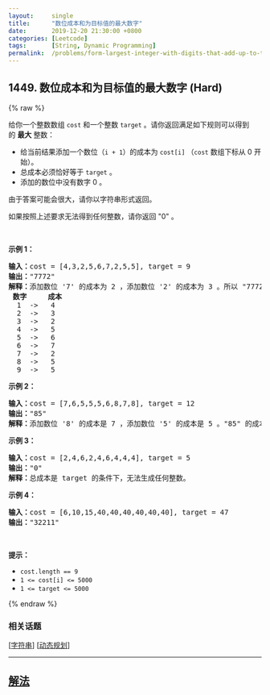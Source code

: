 ```yaml
---
layout:     single
title:      "数位成本和为目标值的最大数字"
date:       2019-12-20 21:30:00 +0800
categories: [Leetcode]
tags:       [String, Dynamic Programming]
permalink:  /problems/form-largest-integer-with-digits-that-add-up-to-target/
---
```


## 1449. 数位成本和为目标值的最大数字 (Hard)

{% raw %}

<p>给你一个整数数组&nbsp;<code>cost</code>&nbsp;和一个整数&nbsp;<code>target</code>&nbsp;。请你返回满足如下规则可以得到的&nbsp;<strong>最大</strong>&nbsp;整数：</p>

<ul>
	<li>给当前结果添加一个数位（<code>i + 1</code>）的成本为&nbsp;<code>cost[i]</code>&nbsp;（<code>cost</code>&nbsp;数组下标从 0 开始）。</li>
	<li>总成本必须恰好等于&nbsp;<code>target</code>&nbsp;。</li>
	<li>添加的数位中没有数字 0 。</li>
</ul>

<p>由于答案可能会很大，请你以字符串形式返回。</p>

<p>如果按照上述要求无法得到任何整数，请你返回 &quot;0&quot; 。</p>

<p>&nbsp;</p>

<p><strong>示例 1：</strong></p>

<pre><strong>输入：</strong>cost = [4,3,2,5,6,7,2,5,5], target = 9
<strong>输出：</strong>&quot;7772&quot;
<strong>解释：</strong>添加数位 &#39;7&#39; 的成本为 2 ，添加数位 &#39;2&#39; 的成本为 3 。所以 &quot;7772&quot; 的代价为 2*3+ 3*1 = 9 。 &quot;997&quot; 也是满足要求的数字，但 &quot;7772&quot; 是较大的数字。
<strong> 数字     成本</strong>
  1  -&gt;   4
  2  -&gt;   3
  3  -&gt;   2
  4  -&gt;   5
  5  -&gt;   6
  6  -&gt;   7
  7  -&gt;   2
  8  -&gt;   5
  9  -&gt;   5
</pre>

<p><strong>示例 2：</strong></p>

<pre><strong>输入：</strong>cost = [7,6,5,5,5,6,8,7,8], target = 12
<strong>输出：</strong>&quot;85&quot;
<strong>解释：</strong>添加数位 &#39;8&#39; 的成本是 7 ，添加数位 &#39;5&#39; 的成本是 5 。&quot;85&quot; 的成本为 7 + 5 = 12 。
</pre>

<p><strong>示例 3：</strong></p>

<pre><strong>输入：</strong>cost = [2,4,6,2,4,6,4,4,4], target = 5
<strong>输出：</strong>&quot;0&quot;
<strong>解释：</strong>总成本是 target 的条件下，无法生成任何整数。
</pre>

<p><strong>示例 4：</strong></p>

<pre><strong>输入：</strong>cost = [6,10,15,40,40,40,40,40,40], target = 47
<strong>输出：</strong>&quot;32211&quot;
</pre>

<p>&nbsp;</p>

<p><strong>提示：</strong></p>

<ul>
	<li><code>cost.length == 9</code></li>
	<li><code>1 &lt;= cost[i] &lt;= 5000</code></li>
	<li><code>1 &lt;= target &lt;= 5000</code></li>
</ul>

{% endraw %}

### 相关话题
  [[字符串](https://github.com/openset/leetcode/tree/master/tag/string/README.md)]
  [[动态规划](https://github.com/openset/leetcode/tree/master/tag/dynamic-programming/README.md)]

---

## [解法](https://github.com/openset/leetcode/tree/master/problems/form-largest-integer-with-digits-that-add-up-to-target)
